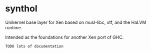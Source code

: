 # synthol

Unikernel base layer for Xen based on musl-libc, xtf, and the HaLVM runtime.

Intended as the foundations for another Xen port of GHC.

`TODO lots of documentation`
